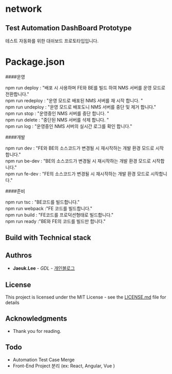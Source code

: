 # network

## Test Automation DashBoard Prototype

테스트 자동화를 위한 대쉬보드 프로토타입입니다. 

# Package.json

####운영 

npm run deploy : "배포 시 사용하며 FE와 BE를 빌드 하여 NMS 서버를 운영 모드로 전환합니다."  
npm run redeploy : "운영 모드로 배포된 NMS 서버를 재 시작 합니다. "  
npm run undeploy : "운영 모드로 배포도니 NMS 서버를 중단 및 제거 합니다."  
npm run stop : "운영중인 NMS 서버를 중단 합니다. "  
npm run delete : "중단된 NMS 서버를 삭제 합니다. "  
npm run log : "운영중인 NMS 서버의 실시간 로그를 확인 합니다."  

####개발 

npm run dev : "FE와 BE의 소스코드가 변경될 시 재시작하는 개발 환경 모드로 시작합니다."   
npm run be-dev : "BE의 소스코드가 변경될 시 재시작하는 개발 환경 모드로 시작합니다."  
npm run fe-dev : "FE의 소스코드가 변경될 시 재시작하는 개발 환경 모드로 시작합니다."  

####준비 

npm run tsc : "BE코드를 빌드합니다."  
npm run webpack :"FE 코드를 빌드합니다."  
npm run build : "FE코드를 프로덕션형태로 빌드합니다."  
npm run ready :"BE와 FE의 코드를 빌드만 합니다."  


## Build with Technical stack


## Authros
* **Jaeuk.Lee** - *GDL* - [개인블로그](https://ipex.tistory.com/)

## License

This project is licensed under the MIT License - see the [LICENSE.md](LICENSE.md) file for details

## Acknowledgments

* Thank you for reading.

## Todo
* Automation Test Case Merge
* Front-End Project 분리 (ex: React, Angular, Vue )



